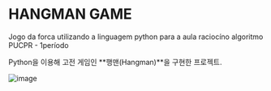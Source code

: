# HANGMAN GAME

Jogo da forca utilizando a linguagem python para a aula raciocíno algoritmo PUCPR - 1período

Python을 이용해 고전 게임인 **행맨(Hangman)**을 구현한 프로젝트. 

![image](https://github.com/user-attachments/assets/0167e0c1-700a-4da2-92c2-b20ecaad7943)
